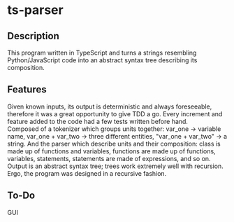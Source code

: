 # ts-parser
## Description
This program written in TypeScript and turns a strings resembling Python/JavaScript code into an abstract syntax tree describing its composition.

## Features
Given known inputs, its output is deterministic and always foreseeable, therefore it was a great opportunity to give TDD a go. Every increment and feature added to the code had a few tests written before hand.   
Composed of a tokenizer which groups units together: var_one -> variable name, var_one + var_two -> three different entities, "var_one + var_two" -> a string. And the parser which describe units and their composition: class is made up of functions and variables, functions are made up of functions, variables, statements, statements are made of expressions, and so on.  
Output is an abstract syntax tree; trees work extremely well with recursion. Ergo, the program was designed in a recursive fashion.    

## To-Do
GUI
